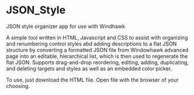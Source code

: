 # JSON_Style
JSON style organizer app for use with Windhawk
 
A simple tool written in HTML, Javascript and CSS to assist with organizing and renumbering control styles abd adding descriptions to a flat JSON structure by converting a formatted JSON file from Windowhawk advanced page into an editable, hierarchical list, which is then used to regenerate the flat JSON. Supports drag-and-drop reordering, editing, adding, duplicating, and deleting targets and styles as well as an embedded color picker.

To use, just download the HTML file. Open file with the browser of your choosing.

